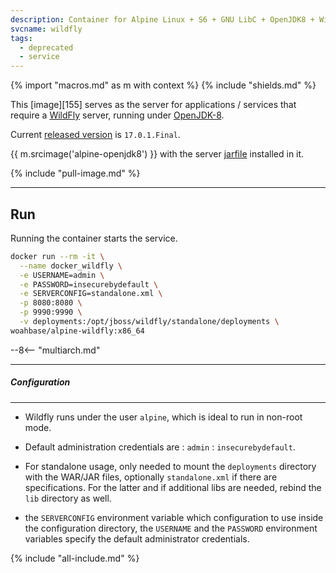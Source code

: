 ```yaml
---
description: Container for Alpine Linux + S6 + GNU LibC + OpenJDK8 + WildFly (JBoss) server
svcname: wildfly
tags:
  - deprecated
  - service
---
```


{% import "macros.md" as m with context %}
{% include "shields.md" %}

This [image][155] serves as the server for applications / services
that require a [WildFly][1] server, running under [OpenJDK-8][2].

Current [released version][3] is `17.0.1.Final`.

{{ m.srcimage('alpine-openjdk8') }} with the server
[jarfile][3] installed in it.

{% include "pull-image.md" %}

---
Run
---

Running the container starts the service.

``` sh
docker run --rm -it \
  --name docker_wildfly \
  -e USERNAME=admin \
  -e PASSWORD=insecurebydefault \
  -e SERVERCONFIG=standalone.xml \
  -p 8080:8080 \
  -p 9990:9990 \
  -v deployments:/opt/jboss/wildfly/standalone/deployments \
woahbase/alpine-wildfly:x86_64
```
--8<-- "multiarch.md"

---
##### Configuration
---

* Wildfly runs under the user `alpine`, which is ideal to run in
  non-root mode.

* Default administration credentials are : `admin` : `insecurebydefault`.

* For standalone usage, only needed to mount the `deployments`
  directory with the WAR/JAR files, optionally `standalone.xml` if
  there are specifications. For the latter and if additional libs
  are needed, rebind the `lib` directory as well.

* the `SERVERCONFIG` environment variable which configuration to
  use inside the configuration directory, the `USERNAME` and the
  `PASSWORD` environment variables specify the default
  administrator credentials.

[1]: http://wildfly.org/
[2]: https://openjdk.org/projects/jdk8/
[3]: https://wildfly.org/downloads/

{% include "all-include.md" %}

